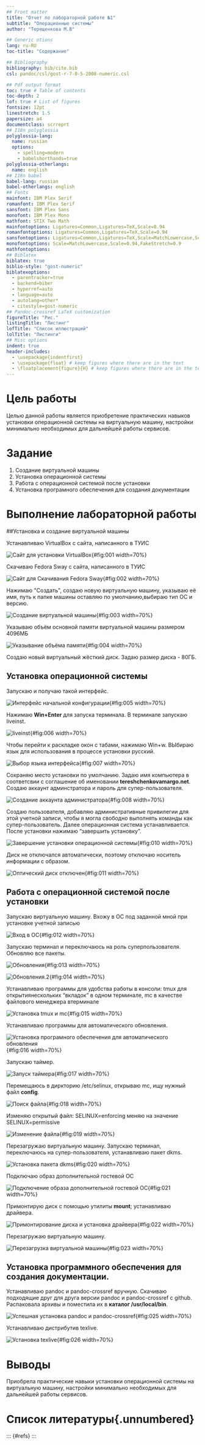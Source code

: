 ```yaml
---
## Front matter
title: "Отчет по лабораторной работе №1"
subtitle: "Операционные системы"
author: "Терещенкова M.В"

## Generic otions
lang: ru-RU
toc-title: "Содержание"

## Bibliography
bibliography: bib/cite.bib
csl: pandoc/csl/gost-r-7-0-5-2008-numeric.csl

## Pdf output format
toc: true # Table of contents
toc-depth: 2
lof: true # List of figures
fontsize: 12pt
linestretch: 1.5
papersize: a4
documentclass: scrreprt
## I18n polyglossia
polyglossia-lang:
  name: russian
  options:
	- spelling=modern
	- babelshorthands=true
polyglossia-otherlangs:
  name: english
## I18n babel
babel-lang: russian
babel-otherlangs: english
## Fonts
mainfont: IBM Plex Serif
romanfont: IBM Plex Serif
sansfont: IBM Plex Sans
monofont: IBM Plex Mono
mathfont: STIX Two Math
mainfontoptions: Ligatures=Common,Ligatures=TeX,Scale=0.94
romanfontoptions: Ligatures=Common,Ligatures=TeX,Scale=0.94
sansfontoptions: Ligatures=Common,Ligatures=TeX,Scale=MatchLowercase,Scale=0.94
monofontoptions: Scale=MatchLowercase,Scale=0.94,FakeStretch=0.9
mathfontoptions:
## Biblatex
biblatex: true
biblio-style: "gost-numeric"
biblatexoptions:
  - parentracker=true
  - backend=biber
  - hyperref=auto
  - language=auto
  - autolang=other*
  - citestyle=gost-numeric
## Pandoc-crossref LaTeX customization
figureTitle: "Рис."
listingTitle: "Листинг"
lofTitle: "Список иллюстраций"
lolTitle: "Листинги"
## Misc options
indent: true
header-includes:
  - \usepackage{indentfirst}
  - \usepackage{float} # keep figures where there are in the text
  - \floatplacement{figure}{H} # keep figures where there are in the text
---
```


# Цель работы

Целью данной работы является приобретение практических навыков установки операционной системы на виртуальную машину, настройки минимально необходимых для дальнейшей работы сервисов.

# Задание

1. Создание виртуальной машины
2. Установка операционной системы
3. Работа с операционной системой после установки
4. Установка програмного обеспечения для создания документации

# Выполнение лабораторной работы

##Установка и создание виртуальной машины 

Устанавливаю VirtualBox c сайта, написанного в ТУИС

![Сайт для установки VirtualBox](/media/sf_screens/лаба1/photo1.jpg){#fig:001 width=70%}

Скачиваю Fedora Sway c сайта, написанного в ТУИС

![Сайт для Скачивания Fedora Sway](/media/sf_screens/лаба1/photo2.jpg){#fig:002 width=70%}

Нажимаю "Создать", создаю новую виртуальную машину, указываю её имя, путь к папке машины оставляю по умолчанию,выбираю тип ОС и версию.

![Создание виртуальной машины](/media/sf_screens/лаба1/photo3.jpg){#fig:003 width=70%}

Указываю объём основной памяти виртуальной машины размером 4096МБ

![Указывание объёма памяти](/media/sf_screens/лаба1/photo4.jpg){#fig:004 width=70%}

Создаю новый виртуальный жёсткий диск. Задаю размер диска - 80ГБ. 

## Установка операционной системы

Запускаю и получаю такой интерфейс.

![Интерфейс начальной конфигурации](/media/sf_screens/лаба1/photo5.jpg){#fig:005 width=70%}

Нажимаю **Win+Enter** для запуска терминала. В терминале запускаю liveinst.

![liveinst](/media/sf_screens/лаба1/photo6.jpg){#fig:006 width=70%}

Чтобы перейти к раскладке окон с табами, нажимаю Win+w. ВЫбираю язык для использования в процессе установки русский. 

![Выбор языка интерфейса](/media/sf_screens/лаба1/photo7.jpg){#fig:007 width=70%}


Сохраняю место установки по умолчанию. Задаю имя компьютера в соответсвии с соглашение об именовании **tereshchenkovamargo.net**. Создаю аккаунт админстратора и пароль для супер-пользователя.

![Создание аккаунта администратора](/media/sf_screens/лаба1/photo8.jpg){#fig:008 width=70%}

Создаю пользователя, добавляю административные привилегии для этой учетной записи, чтобы я могла свободно выполнять команды как супер-пользователь. Далее операционная система устанавливается. После установки нажимаю “завершить установку”.

![Завершение установки операционной системы](/media/sf_screens/лаба1/photo10.jpg){#fig:010 width=70%}

Диск не отключался автоматически, поэтому отключаю носитель информации с образом.

![Оптический диск отключен](/media/sf_screens/лаба1/photo11.jpg){#fig:011 width=70%}

##  Работа с операционной системой после установки

Запускаю виртуальную машину. Вхожу в ОС под заданной мной при установке учетной записью

![Вход в OC](/media/sf_screens/лаба1/photo12.jpg){#fig:012 width=70%}

Запускаю терминал и переключаюсь на роль суперпользователя. Обновляю все пакеты.

![Обновления](/media/sf_screens/лаба1/photo13.jpg){#fig:013 width=70%}

![Обновления.2](/media/sf_screens/лаба1/photo14.jpg){#fig:014 width=70%}

Устанавливаю программы для удобства работы в консоли: tmux для открытиянескольких “вкладок” в одном терминале, mc в качестве файлового менеджера втерминале 

![Установка tmux и mc](/media/sf_screens/лаба1/photo15.jpg){#fig:015 width=70%}

Устанавливаю программы для автоматического обновления.

![Установка програмного обеспечения для автоматического обновления](/media/sf_screens/лаба1/photo16.jpg){#fig:016 width=70%}

Запускаю таймер.

![Запуск таймера](/media/sf_screens/лаба1/photo17.jpg){#fig:017 width=70%}

Перемещаюсь в диркторию /etc/selinux, открываю mc, ищу нужный файл **config**.

![Поиск файла](/media/sf_screens/лаба1/photo18.jpg){#fig:018 width=70%}

Изменяю открытый файл: SELINUX=enforcing меняю на значение SELINUX=permissive

![Изменение файла](/media/sf_screens/лаба1/photo19.jpg){#fig:019 width=70%}

Перезагружаю виртуальную машину. Запускаю терминал, переключаюсь на супер-пользователя, устанавливаю пакет dkms.

![Установка пакета dkms](/media/sf_screens/лаба1/photo20.jpg){#fig:020 width=70%}

Подключаю образ дополнительной гостевой ОС 

![Подключение образа дополнительной гостевой ОС](/media/sf_screens/лаба1/photo21.jpg){#fig:021 width=70%}

Примонтирую диск с помощью утилиты **mount**; устанавливаю драйвера.

![Примонтирование диска и установка драйвера](/media/sf_screens/лаба1/photo22.jpg){#fig:022 width=70%}

Перезагружаю виртуальную машину.

![Перезагрузка виртуальной машины](/media/sf_screens/лаба1/photo23.jpg){#fig:023 width=70%}

## Установка программного обеспечения для создания документации.

Устанавливаю pandoc и pandoc-crossref вручную. Скачиваю подходящие друг для друга версии pandoc и pandoc-crossref c github. Распаковала архивы и поместила их в **каталог /usr/local/bin**. 

![Успешная установка pandoc и pandoc-crossref](/media/sf_screens/лаба1/photo25.jpg){#fig:025 width=70%}

Устанавливаю дистрибутив texlive.

![Установка texlive](/media/sf_screens/лаба1/photo26.jpg){#fig:026 width=70%}

# Выводы

Приобрела практические навыки установки операционной системы на виртуальную машину, настройки минимально необходимых для дальнейшей работы сервисов.

# Список литературы{.unnumbered}

::: {#refs}
:::
